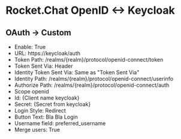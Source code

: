 # Rocket.Chat OpenID <-> Keycloak

## OAuth -> Custom

- Enable: True
- URL: https://keycloak/auth
- Token Path: /realms/{realm}/protocol/openid-connect/token
- Token Sent Via: Header
- Identity Token Sent Via: Same as "Token Sent Via"
- Identity Path: /realms/{realm}/protocol/openid-connect/userinfo
- Authorize Path: /realms/{realm}/protocol/openid-connect/auth
- Scope openid
- Id: {Client name keycloak}
- Secret: {Secret from keycloak}
- Login Style: Redirect
- Button Text: Bla Bla Login
- Username field: preferred_username
- Merge users: True
